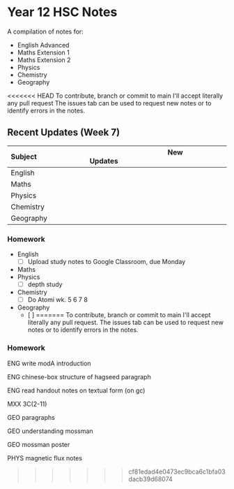 # Year 12 HSC Notes
A compilation of notes for:
- English Advanced
- Maths Extension 1
- Maths Extension 2
- Physics
- Chemistry
- Geography

<<<<<<< HEAD
To contribute, branch or commit to main I'll accept literally any pull request
The issues tab can be used to request new notes or to identify errors in the notes.

## Recent Updates (Week 7)
| Subject⠀⠀⠀⠀⠀⠀⠀⠀⠀| New Updates⠀⠀⠀⠀⠀⠀⠀⠀⠀⠀⠀⠀⠀⠀⠀⠀⠀⠀⠀⠀⠀⠀⠀⠀⠀⠀⠀⠀				 |
|-----------		|-----------------------------------------					|
| English 			| 															|
| Maths				| 															|
| Physics			| 															|
| Chemistry			| 															|
| Geography			| 															|

### Homework
- English
	- [ ] Upload study notes to Google Classroom, due Monday
- Maths
- Physics
	- [ ] depth study
- Chemistry
	- [	] Do Atomi wk. 5 6 7 8
- Geography
	- [ ]
=======
To contribute, branch or commit to main I'll accept literally any pull request.
The issues tab can be used to request new notes or to identify errors in the notes.


### Homework

ENG write modA introduction

ENG chinese-box structure of hagseed paragraph

ENG read handout notes on textual form (on gc)

MXX 3C(2-11)

GEO paragraphs

GEO understanding mossman

GEO mossman poster

PHYS magnetic flux notes
>>>>>>> cf81edad4e0473ec9bca6c1bfa03dacb39d68074
